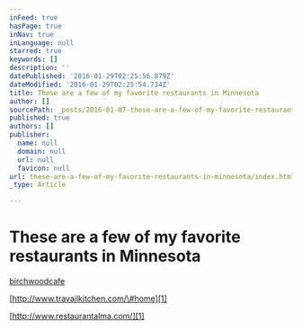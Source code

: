 ```yaml
---
inFeed: true
hasPage: true
inNav: true
inLanguage: null
starred: true
keywords: []
description: ''
datePublished: '2016-01-29T02:25:56.879Z'
dateModified: '2016-01-29T02:25:54.734Z'
title: These are a few of my favorite restaurants in Minnesota
author: []
sourcePath: _posts/2016-01-07-these-are-a-few-of-my-favorite-restaurants-in-minnesota.md
published: true
authors: []
publisher:
  name: null
  domain: null
  url: null
  favicon: null
url: these-are-a-few-of-my-favorite-restaurants-in-minnesota/index.html
_type: Article

---
```

# **These are a few of my favorite restaurants in Minnesota**

[birchwoodcafe][0]

[http://www.travailkitchen.com/\#home][1]

[http://www.restaurantalma.com/][1]

[0]: www.birchwoodcafe.com
[1]: null